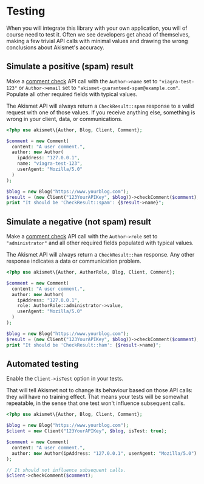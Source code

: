 # Testing
When you will integrate this library with your own application, you will of course need to test it.
Often we see developers get ahead of themselves, making a few trivial API calls with minimal values
and drawing the wrong conclusions about Akismet's accuracy.

## Simulate a positive (spam) result
Make a [comment check](usage/check_comment.md) API call with the `Author->name` set to `"viagra-test-123"`
or `Author->email` set to `"akismet-guaranteed-spam@example.com"`. Populate all other required fields with typical values.

The Akismet API will always return a `CheckResult::spam` response to a valid request with one of those values.
If you receive anything else, something is wrong in your client, data, or communications.

```php
<?php use akismet\{Author, Blog, Client, Comment};

$comment = new Comment(
  content: "A user comment.",
  author: new Author(
    ipAddress: "127.0.0.1",
    name: "viagra-test-123",
    userAgent: "Mozilla/5.0"
  )
);

$blog = new Blog("https://www.yourblog.com");
$result = (new Client("123YourAPIKey", $blog))->checkComment($comment);
print "It should be 'CheckResult::spam': {$result->name}";
```

## Simulate a negative (not spam) result
Make a [comment check](usage/check_comment.md) API call with the `Author->role` set to `"administrator"`
and all other required fields populated with typical values.

The Akismet API will always return a `CheckResult::ham` response. Any other response indicates a data or communication problem.

```php
<?php use akismet\{Author, AuthorRole, Blog, Client, Comment};

$comment = new Comment(
  content: "A user comment.",
  author: new Author(
    ipAddress: "127.0.0.1",
    role: AuthorRole::administrator->value,
    userAgent: "Mozilla/5.0"
  )
);

$blog = new Blog("https://www.yourblog.com");
$result = (new Client("123YourAPIKey", $blog))->checkComment($comment);
print "It should be 'CheckResult::ham': {$result->name}";
```

## Automated testing
Enable the `Client->isTest` option in your tests.

That will tell Akismet not to change its behaviour based on those API calls: they will have no training effect.
That means your tests will be somewhat repeatable, in the sense that one test won't influence subsequent calls.

```php
<?php use akismet\{Author, Blog, Client, Comment};

$blog = new Blog("https://www.yourblog.com");
$client = new Client("123YourAPIKey", $blog, isTest: true);

$comment = new Comment(
  content: "A user comment.",
  author: new Author(ipAddress: "127.0.0.1", userAgent: "Mozilla/5.0")
);

// It should not influence subsequent calls.
$client->checkComment($comment);
```
